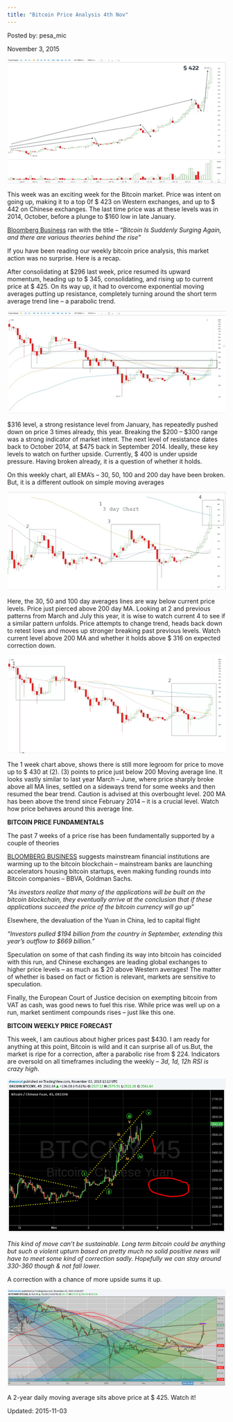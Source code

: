 ```yaml
---
title: "Bitcoin Price Analysis 4th Nov"
---
```


Posted by: pesa_mic 

<span>November 3, 2015</span>




<img src="imgs/2015/11/1.jpg">
<p>This week was an exciting week for the Bitcoin market. Price was intent on going up, making it to a top 0f $ 423 on Western exchanges, and up to $ 442 on Chinese exchanges. The last time price was at these levels was in 2014, October, before a plunge to $160 low in late January.</p>
<p><a href="http://www.bloomberg.com/news/articles/2015-11-02/bitcoin-is-suddenly-surging-again">Bloomberg Business</a> ran with the title &#8211; “<em>Bitcoin Is Suddenly Surging Again, and there are various theories behind the rise”</em></p>
<p>If you have been reading our weekly bitcoin price analysis, this market action was no surprise. Here is a recap.</p>
<p>After consolidating at $296 last week, price resumed its upward momentum, heading up to $ 345, consolidating, and rising up to current price at $ 425. On its way up, it had to overcome exponential moving averages putting up resistance, completely turning around the short term average trend line &#8211; a parabolic trend.</p>
<img src="imgs/2015/11/2.jpg">
<p>$316 level, a strong resistance level from January, has repeatedly pushed down on price 3 times already, this year. Breaking the $200 &#8211; $300 range was a strong indicator of market intent. The next level of resistance dates back to October 2014, at $475 back in September 2014. Ideally, these key levels to watch on further upside. Currently, $ 400 is under upside pressure. Having broken already, it is a question of whether it holds.</p>
<p>On this weekly chart, all EMA’s &#8211; 30, 50, 100 and 200 day have been broken. But, it is a different outlook on simple moving averages</p>
<img src="imgs/2015/11/3.jpg">
<p>Here, the 30, 50 and 100 day averages lines are way below current price levels. Price just pierced above 200 day MA. Looking at 2 and previous patterns from March and July this year, it is wise to watch current 4 to see if a similar pattern unfolds. Price attempts to change trend, heads back down to retest lows and moves up stronger breaking past previous levels. Watch current level above 200 MA and whether it holds above $ 316 on expected correction down.</p>
<img src="imgs/2015/11/4.jpg">
<p>The 1 week chart above, shows there is still more legroom for price to move up to $ 430 at (2). (3) points to price just below 200 Moving average line. It looks vastly similar to last year March &#8211; June, where price sharply broke above all MA lines, settled on a sideways trend for some weeks and then resumed the bear trend. Caution is advised at this overbought level. 200 MA has been above the trend since February 2014 &#8211; it is a crucial level. Watch how price behaves around this average line.</p>
<p><strong>BITCOIN PRICE FUNDAMENTALS</strong></p>
<p>The past 7 weeks of a price rise has been fundamentally supported by a couple of theories</p>
<p><a href="http://www.bloomberg.com/news/articles/2015-11-02/bitcoin-is-suddenly-surging-again">BLOOMBERG BUSINESS</a> suggests mainstream financial institutions are warming up to the bitcoin blockchain &#8211; mainstream banks are launching accelerators housing bitcoin startups, even making funding rounds into Bitcoin companies &#8211; BBVA, Goldman Sachs.</p>
<p><em>“As investors realize that many of the applications will be built on the bitcoin blockchain, they eventually arrive at the conclusion that if these applications succeed the price of the bitcoin currency will go up</em>”</p>
<p>Elsewhere, the devaluation of the Yuan in China, led to capital flight</p>
<p><em>“Investors pulled $194 billion from the country in September, extending this year’s outflow to $669 billion.”</em></p>
<p>Speculation on some of that cash finding its way into bitcoin has coincided with this run, and Chinese exchanges are leading global exchanges to higher price levels &#8211; as much as $ 20 above Western averages! The matter of whether is based on fact or fiction is relevant, markets are sensitive to speculation.</p>
<p>Finally, the European Court of Justice decision on exempting bitcoin from VAT as cash, was good news to fuel this rise. While price was well up on a run, market sentiment compounds rises &#8211; just like this one.</p>
<p><strong>BITCOIN WEEKLY PRICE FORECAST</strong></p>
<p>This week, I am cautious about higher prices past $430. I am ready for anything at this point, Bitcoin is wild and it can surprise all of us.But, the market is ripe for a correction, after a parabolic rise from $ 224. Indicators are oversold on all timeframes including the weekly &#8211; <em>3d, 1d, 12h RSI is crazy high</em>.</p>
<img src="imgs/2015/11/5.png">
<p><em>This kind of move can&#8217;t be sustainable. Long term bitcoin could be anything but such a violent upturn based on pretty much no solid positive news will have to meet some kind of correction sadly. Hopefully we can stay around 330-360 though &amp; not fall lower. </em></p>
<p>A correction with a chance of more upside sums it up.</p>
<img src="imgs/2015/11/6.png">
<p>A 2-year daily moving average sits above price at $ 425. Watch it!</p>

Updated: 2015-11-03

